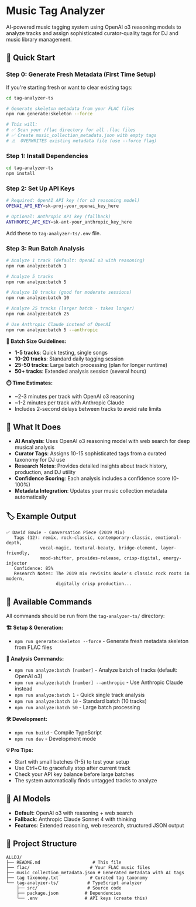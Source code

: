 # Music Tag Analyzer

AI-powered music tagging system using OpenAI o3 reasoning models to analyze tracks and assign sophisticated curator-quality tags for DJ and music library management.

## 🚀 Quick Start

### Step 0: Generate Fresh Metadata (First Time Setup)

If you're starting fresh or want to clear existing tags:

```bash
cd tag-analyzer-ts

# Generate skeleton metadata from your FLAC files
npm run generate:skeleton --force

# This will:
# ✅ Scan your /flac directory for all .flac files  
# ✅ Create music_collection_metadata.json with empty tags
# ⚠️  OVERWRITES existing metadata file (use --force flag)
```

### Step 1: Install Dependencies

```bash
cd tag-analyzer-ts
npm install
```

### Step 2: Set Up API Keys

```bash
# Required: OpenAI API key (for o3 reasoning model)
OPENAI_API_KEY=sk-proj-your_openai_key_here

# Optional: Anthropic API key (fallback)
ANTHROPIC_API_KEY=sk-ant-your_anthropic_key_here
```
Add these to `tag-analyzer-ts/.env` file.

### Step 3: Run Batch Analysis

```bash
# Analyze 1 track (default: OpenAI o3 with reasoning)
npm run analyze:batch 1

# Analyze 5 tracks
npm run analyze:batch 5

# Analyze 10 tracks (good for moderate sessions)
npm run analyze:batch 10

# Analyze 25 tracks (larger batch - takes longer)
npm run analyze:batch 25

# Use Anthropic Claude instead of OpenAI
npm run analyze:batch 5 --anthropic
```

**📏 Batch Size Guidelines:**
- **1-5 tracks**: Quick testing, single songs
- **10-20 tracks**: Standard daily tagging session
- **25-50 tracks**: Large batch processing (plan for longer runtime)
- **50+ tracks**: Extended analysis session (several hours)

**⏱️ Time Estimates:**
- ~2-3 minutes per track with OpenAI o3 reasoning
- ~1-2 minutes per track with Anthropic Claude
- Includes 2-second delays between tracks to avoid rate limits

## 🎵 What It Does

- **AI Analysis**: Uses OpenAI o3 reasoning model with web search for deep musical analysis
- **Curator Tags**: Assigns 10-15 sophisticated tags from a curated taxonomy for DJ use
- **Research Notes**: Provides detailed insights about track history, production, and DJ utility
- **Confidence Scoring**: Each analysis includes a confidence score (0-100%)
- **Metadata Integration**: Updates your music collection metadata automatically

## 🏷️ Example Output

```
✅ David Bowie - Conversation Piece (2019 Mix)
   Tags (12): remix, rock-classic, contemporary-classic, emotional-depth, 
             vocal-magic, textural-beauty, bridge-element, layer-friendly, 
             mood-shifter, provides-release, crisp-digital, energy-injector
   Confidence: 85%
   Research Notes: The 2019 mix revisits Bowie's classic rock roots in modern, 
                   digitally crisp production...
```

## 🔧 Available Commands

All commands should be run from the `tag-analyzer-ts/` directory:

**🏗️ Setup & Generation:**
- `npm run generate:skeleton --force` - Generate fresh metadata skeleton from FLAC files

**🎵 Analysis Commands:**
- `npm run analyze:batch [number]` - Analyze batch of tracks (default: OpenAI o3)
- `npm run analyze:batch [number] --anthropic` - Use Anthropic Claude instead
- `npm run analyze:batch 1` - Quick single track analysis
- `npm run analyze:batch 10` - Standard batch (10 tracks)
- `npm run analyze:batch 50` - Large batch processing

**🛠️ Development:**
- `npm run build` - Compile TypeScript
- `npm run dev` - Development mode

**💡 Pro Tips:**
- Start with small batches (1-5) to test your setup
- Use Ctrl+C to gracefully stop after current track
- Check your API key balance before large batches
- The system automatically finds untagged tracks to analyze

## 🧠 AI Models

- **Default**: OpenAI o3 with reasoning + web search
- **Fallback**: Anthropic Claude Sonnet 4 with thinking
- **Features**: Extended reasoning, web research, structured JSON output

## 📁 Project Structure

```
ALLDJ/
├── README.md                    # This file
├── flac/                       # Your FLAC music files
├── music_collection_metadata.json # Generated metadata with AI tags
├── tag taxonomy.txt            # Curated tag taxonomy
└── tag-analyzer-ts/           # TypeScript analyzer
    ├── src/                   # Source code
    ├── package.json          # Dependencies
    └── .env                  # API keys (create this)
```